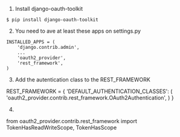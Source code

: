 
1. Install django-oauth-toolkit
```
$ pip install django-oauth-toolkit
```

2. You need to ave at least these apps on settings.py

```
INSTALLED_APPS = (
    'django.contrib.admin',
    ...
    'oauth2_provider',
    'rest_framework',
)
```
3. Add the autentication class to the REST_FRAMEWORK

REST_FRAMEWORK = {
    'DEFAULT_AUTHENTICATION_CLASSES': (
        'oauth2_provider.contrib.rest_framework.OAuth2Authentication',
    )
}

4.

from oauth2_provider.contrib.rest_framework import TokenHasReadWriteScope, TokenHasScope
